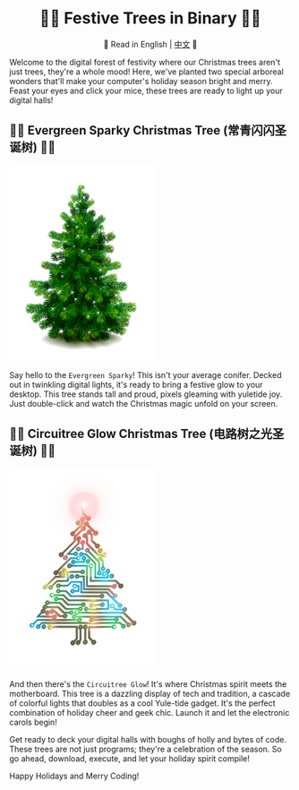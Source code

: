 <div align="center">

# 🌲🎉 Festive Trees in Binary 🎉🌲

📜 Read in English | [中文](README.zh.md) 📜

</div>


Welcome to the digital forest of festivity where our Christmas trees aren't just trees, they're a whole mood! Here, we've planted two special arboreal wonders that'll make your computer's holiday season bright and merry. Feast your eyes and click your mice, these trees are ready to light up your digital halls!

## 🎅🌲 Evergreen Sparky Christmas Tree (常青闪闪圣诞树) 🌟🎁

![Evergreen Sparky Christmas Tree](EvergreenSparkyChristmasTree(常青闪闪圣诞树).png)

Say hello to the `Evergreen Sparky`! This isn't your average conifer. Decked out in twinkling digital lights, it's ready to bring a festive glow to your desktop. This tree stands tall and proud, pixels gleaming with yuletide joy. Just double-click and watch the Christmas magic unfold on your screen.

## 🔌💡 Circuitree Glow Christmas Tree (电路树之光圣诞树) 🎄🔮

![Circuitree Glow Christmas Tree](CircuitreeGlowChristmasTree(电路树之光圣诞树).png)

And then there's the `Circuitree Glow`! It's where Christmas spirit meets the motherboard. This tree is a dazzling display of tech and tradition, a cascade of colorful lights that doubles as a cool Yule-tide gadget. It's the perfect combination of holiday cheer and geek chic. Launch it and let the electronic carols begin!

Get ready to deck your digital halls with boughs of holly and bytes of code. These trees are not just programs; they're a celebration of the season. So go ahead, download, execute, and let your holiday spirit compile!

Happy Holidays and Merry Coding!
